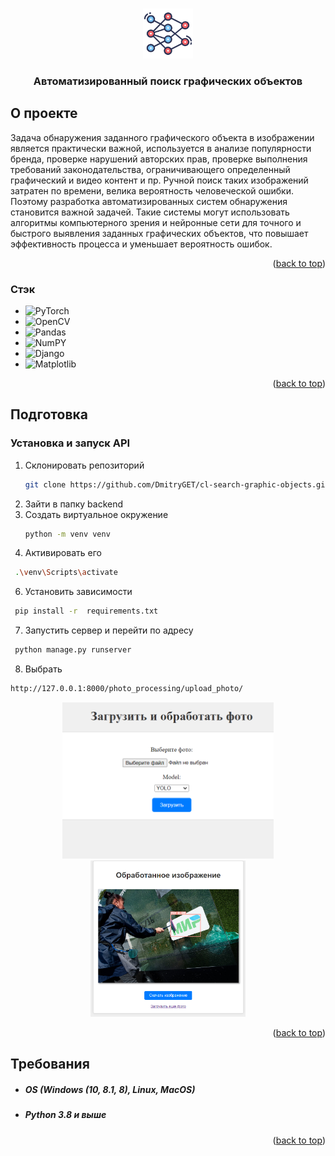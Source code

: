 
<a name="readme-top"></a>



<br />
<div align="center">
  <a href="https://github.com/DmitryGET/cl-search-graphic-objects">
    <img src="images/logo.png" alt="Logo" width="80" height="80">
  </a>

  <h3 align="center">Автоматизированный поиск графических объектов</h3>
</div>


<!-- ABOUT THE PROJECT -->
## О проекте

Задача обнаружения заданного графического объекта в изображении является практически важной, используется в анализе популярности бренда, проверке нарушений авторских прав, проверке выполнения требований законодательства, ограничивающего определенный графический и видео контент и пр. Ручной поиск таких изображений затратен по времени, велика вероятность человеческой ошибки. Поэтому разработка автоматизированных систем обнаружения становится важной задачей. Такие системы могут использовать алгоритмы компьютерного зрения и нейронные сети для точного и быстрого выявления заданных графических объектов, что повышает эффективность процесса и уменьшает вероятность ошибок.


<p align="right">(<a href="#readme-top">back to top</a>)</p>



### Стэк

* ![PyTorch](https://img.shields.io/badge/PyTorch-EE4C2C?style=for-the-badge&logo=pytorch&logoColor=white)
* ![OpenCV](https://img.shields.io/badge/OpenCV-27338e?style=for-the-badge&logo=OpenCV&logoColor=white)
* ![Pandas](https://img.shields.io/badge/Pandas-2C2D72?style=for-the-badge&logo=pandas&logoColor=white)
* ![NumPY](https://img.shields.io/badge/Numpy-777BB4?style=for-the-badge&logo=numpy&logoColor=white)
* ![Django](https://img.shields.io/badge/Django-092E20?style=for-the-badge&logo=django&logoColor=green)
* ![Matplotlib](https://img.shields.io/badge/Matplotlib-%23ffffff.svg?style=for-the-badge&logo=Matplotlib&logoColor=black)

<p align="right">(<a href="#readme-top">back to top</a>)</p>



## Подготовка

### Установка и запуск API

1. Склонировать репозиторий
   ```sh
   git clone https://github.com/DmitryGET/cl-search-graphic-objects.git
   ```
2. Зайти в папку backend
4. Создать виртуальное окружение
   ```sh
   python -m venv venv
   ```
5. Активировать его
  ```sh
   .\venv\Scripts\activate
  ```
6. Установить зависимости
  ```sh
   pip install -r  requirements.txt
  ```
7. Запустить сервер и перейти по адресу
  ```sh
   python manage.py runserver
  ```
8. Выбрать 
  ```sh
  http://127.0.0.1:8000/photo_processing/upload_photo/
  ```

<div align="center">
  <img src="images/example1.png" alt="Logo" height="250">
  <img src="images/example2.png" alt="Logo" height="250">
</div>

<p align="right">(<a href="#readme-top">back to top</a>)</p>


## Требования

* ##### OS (Windows (10, 8.1, 8), Linux, MacOS)
* ##### Python 3.8 и выше

<p align="right">(<a href="#readme-top">back to top</a>)</p>

